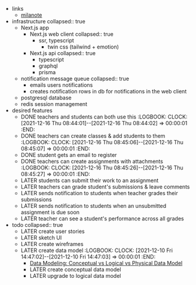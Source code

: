 - links
	- [milanote](https://app.milanote.com/1MWRjm18rVBz14/lms)
- infrastructure
  collapsed:: true
	- Next.js app
		- Next.js web client
		  collapsed:: true
			- ssr, typescript
				- twin css (tailwind + emotion)
		- Next.js api
		  collapsed:: true
			- typescript
			- graphql
			- prisma
	- notification message queue
	  collapsed:: true
		- emails users notifications
		- creates notification rows in db for notifications in the web client
	- postgresql database
	- redis session management
- desired features
	- DONE teachers and students can both use this
	  :LOGBOOK:
	  CLOCK: [2021-12-16 Thu 08:44:01]--[2021-12-16 Thu 08:44:02] =>  00:00:01
	  :END:
	- DONE teachers can create classes & add students to them
	  :LOGBOOK:
	  CLOCK: [2021-12-16 Thu 08:45:06]--[2021-12-16 Thu 08:45:07] =>  00:00:01
	  :END:
	- DONE student gets an email to register
	- DONE teachers can create assignments with attachments
	  :LOGBOOK:
	  CLOCK: [2021-12-16 Thu 08:45:26]--[2021-12-16 Thu 08:45:27] =>  00:00:01
	  :END:
	- LATER students can submit their work to an assignment
	- LATER teachers can grade student's submissions & leave comments
	- LATER sends notification to students when teacher grades their submissions
	- LATER sends notification to students when an unsubmitted assignment is due soon
	- LATER teacher can see a student's performance across all grades
- todo
  collapsed:: true
	- LATER create user stories
	- LATER sketch UI
	- LATER create wireframes
	- LATER create data model
	  :LOGBOOK:
	  CLOCK: [2021-12-10 Fri 14:47:02]--[2021-12-10 Fri 14:47:03] =>  00:00:01
	  :END:
		- [Data Modeling: Conceptual vs Logical vs Physical Data Model](https://online.visual-paradigm.com/knowledge/visual-modeling/conceptual-vs-logical-vs-physical-data-model/)
		- LATER create conceptual data model
		- LATER upgrade to logical data model
